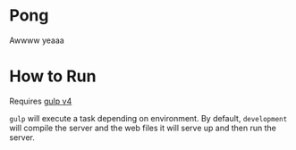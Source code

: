 # Pong

Awwww yeaaa

# How to Run
Requires [gulp v4](https://blog.wearewizards.io/migrating-to-gulp-4-by-example)

`gulp` will execute a task depending on environment.
By default, `development` will compile the server and the web files it will serve up and then run the server.
